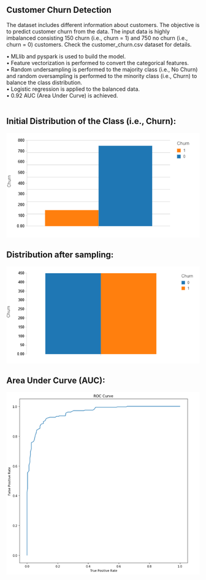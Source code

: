 ## Customer Churn Detection

The dataset includes different information about customers. The objective is to predict customer churn from the data. The input data is highly imbalanced consisting 150 churn (i.e., churn = 1) and 750 no churn (i.e., churn = 0) customers. Check the customer_churn.csv dataset for details.

• MLlib and pyspark is used to build the model. <br/>
• Feature vectorization is performed to convert the categorical features.<br/>
• Random undersampling is performed to the majority class (i.e., No Churn) and random oversampling is performed to the minority class (i.e., Churn) to balance the class distribution.<br/>
• Logistic regression is applied to the balanced data.<br/>
• 0.92 AUC (Area Under Curve) is achieved. <br/>
<br/>
## Initial Distribution of the Class (i.e., Churn):
![](initial_distribution.PNG)

## Distribution after sampling:
![](post_distribution.PNG)

## Area Under Curve (AUC):
![](auc.PNG)








